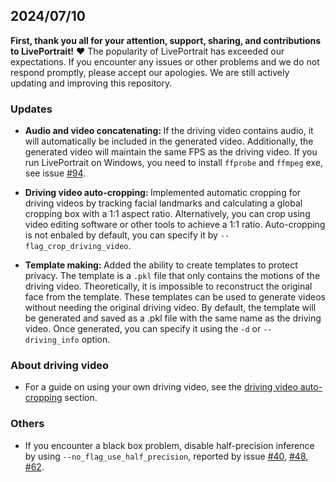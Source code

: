 ## 2024/07/10

**First, thank you all for your attention, support, sharing, and contributions to LivePortrait!** ❤️
The popularity of LivePortrait has exceeded our expectations. If you encounter any issues or other problems and we do not respond promptly, please accept our apologies. We are still actively updating and improving this repository.

### Updates

- <strong>Audio and video concatenating: </strong> If the driving video contains audio, it will automatically be included in the generated video. Additionally, the generated video will maintain the same FPS as the driving video. If you run LivePortrait on Windows, you need to install `ffprobe` and `ffmpeg` exe, see issue [#94](https://github.com/KwaiVGI/LivePortrait/issues/94).

- <strong>Driving video auto-cropping: </strong> Implemented automatic cropping for driving videos by tracking facial landmarks and calculating a global cropping box with a 1:1 aspect ratio. Alternatively, you can crop using video editing software or other tools to achieve a 1:1 ratio. Auto-cropping is not enbaled by default, you can specify it by `--flag_crop_driving_video`.

- <strong>Template making: </strong> Added the ability to create templates to protect privacy. The template is a `.pkl` file that only contains the motions of the driving video. Theoretically, it is impossible to reconstruct the original face from the template. These templates can be used to generate videos without needing the original driving video. By default, the template will be generated and saved as a .pkl file with the same name as the driving video. Once generated, you can specify it using the `-d` or `--driving_info` option.


### About driving video

- For a guide on using your own driving video, see the [driving video auto-cropping](https://github.com/KwaiVGI/LivePortrait/tree/main?tab=readme-ov-file#driving-video-auto-cropping) section.


### Others

- If you encounter a black box problem, disable half-precision inference by using `--no_flag_use_half_precision`, reported by issue [#40](https://github.com/KwaiVGI/LivePortrait/issues/40), [#48](https://github.com/KwaiVGI/LivePortrait/issues/48), [#62](https://github.com/KwaiVGI/LivePortrait/issues/62).
